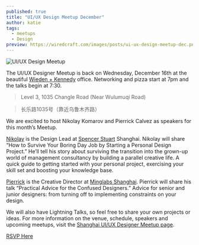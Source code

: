 ```yaml
---
published: true
title: "UI/UX Design Meetup December"
author: katie
tags:
  - meetups
  - Design
preview: https://wiredcraft.com/images/posts/ui-ux-design-meetup-dec.png
---
```


![UI/UX Design Meetup](https://wiredcraft.com/images/posts/ui-ux-design-meetup-dec.png)

The UI/UX Designer Meetup is back on Wednesday, December 16th at the beautiful [Wieden + Kennedy](http://www.wk.com/) office. Networking and pizza start at 7pm and the talks begin at 7:30. 

> Level 3, 1035 Changle Road (Near Wulumuqi Road)

> 长乐路1035号（靠近乌鲁木齐路） 


We are excited to host Nikolay Komarov and Pierrick Calvez as speakers for this month’s Meetup. 

<!-- more -->

[Nikolay](https://www.linkedin.com/company/157317?trk=prof-exp-company-name) is the Design Lead at [Spencer Stuart](http://www.spencerstuart.com/) Shanghai. Nikolay will share “How to Survive Your Boring Day Job by Starting a Personal Design Project.” He’ll tell his story about surviving the transition into the grown-up world of management consultancy by building a parallel creative life. A quick guide to getting started with your personal project, exercising your skill set and boosting your knowledge base.

[Pierrick](http://pierrickcalvez.com/) is the Creative Director at [Minglabs Shanghai](http://www.minglabs.com/). Pierrick will share his talk “Practical Advice for the Confused Designers.” Advice for senior and junior designers: from turning off to implementing constraints on your design. 

We will also have Lightning Talks, so feel free to share your own projects or ideas.
For more information on the venue, schedule, speakers and upcoming meetups, visit the [Shanghai UI/UX Designer Meetup page](http://www.meetup.com/Shanghai-UI-UX-Designers-Meetup/events/226875712/?utm_source=wiredcraft&utm_medium=blog+post&utm_campaign=2015-12-14+design+meetup+blog). 

<p class='header'><a href='http://www.meetup.com/Shanghai-UI-UX-Designers-Meetup/events/226875712/?utm_source=wiredcraft&utm_medium=blog+post&utm_campaign=2015-12-14+design+meetup+blog' class='button'>RSVP Here</a></p>
